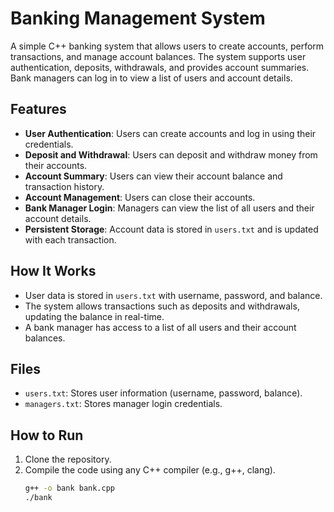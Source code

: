 # Banking Management System

A simple C++ banking system that allows users to create accounts, perform transactions, and manage account balances. The system supports user authentication, deposits, withdrawals, and provides account summaries. Bank managers can log in to view a list of users and account details.

## Features
- **User Authentication**: Users can create accounts and log in using their credentials.
- **Deposit and Withdrawal**: Users can deposit and withdraw money from their accounts.
- **Account Summary**: Users can view their account balance and transaction history.
- **Account Management**: Users can close their accounts.
- **Bank Manager Login**: Managers can view the list of all users and their account details.
- **Persistent Storage**: Account data is stored in `users.txt` and is updated with each transaction.

## How It Works
- User data is stored in `users.txt` with username, password, and balance.
- The system allows transactions such as deposits and withdrawals, updating the balance in real-time.
- A bank manager has access to a list of all users and their account balances.

## Files
- `users.txt`: Stores user information (username, password, balance).
- `managers.txt`: Stores manager login credentials.

## How to Run
1. Clone the repository.
2. Compile the code using any C++ compiler (e.g., g++, clang).
   ```bash
   g++ -o bank bank.cpp
   ./bank
